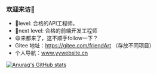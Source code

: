 ### 欢迎来访👋

- 🌱level: 合格的API工程师。
- 🌱next level: 合格的前端开发工程师
- 😄来都来了，这不顺手follow一下？
- Gitee 地址：https://gitee.com/friendArt （存放不同项目）
- 个人导航：www.yywebsite.cn  

[![Anurag's GitHub stats](https://github-readme-stats.vercel.app/api?username=YYForReal)](https://github.com/anuraghazra/github-readme-stats)


<!--
**YYForReal/YYForReal** is a ✨ _special_ ✨ repository because its `README.md` (this file) appears on your GitHub profile.
Here are some ideas to get you started:
- 🔭 I’m currently working on ...
- 🌱 I’m currently learning ...
- 👯 I’m looking to collaborate on ...
- 🤔 I’m looking for help with ...
- 💬 Ask me about ...
- 📫 How to reach me: ...
- 😄 Pronouns: ...
- ⚡ Fun fact: ...
-->
